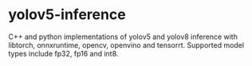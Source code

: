 # yolov5-inference
C++ and python implementations of yolov5 and yolov8 inference with libtorch, onnxruntime, opencv, openvino and tensorrt.
Supported model types include fp32, fp16 and int8.
